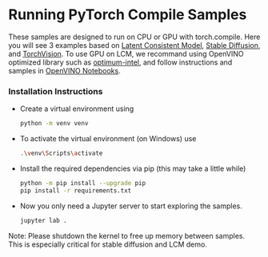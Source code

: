 # Running PyTorch Compile Samples
These samples are designed to run on CPU or GPU with torch.compile. Here you will see 3 examples based on [Latent Consistent Model](https://github.com/openvinotoolkit/openvino_build_deploy/blob/master/workshops/accelerating_inference_with_openvino_and_pytorch/torch_compile/lcm_itdc.ipynb), [Stable Diffusion](https://github.com/openvinotoolkit/openvino_build_deploy/blob/master/workshops/accelerating_inference_with_openvino_and_pytorch/torch_compile/sd_itdc.ipynb), and [TorchVision](https://github.com/openvinotoolkit/openvino_build_deploy/blob/master/workshops/accelerating_inference_with_openvino_and_pytorch/torch_compile/torchvision_itdc.ipynb). To use GPU on LCM, we recommand using OpenVINO optimized library such as [optimum-intel](https://github.com/huggingface/optimum-intel), and follow instructions and samples in [OpenVINO Notebooks](https://github.com/openvinotoolkit/openvino_notebooks/tree/latest). 

### Installation Instructions
- Create a virtual environment using 
  ```sh  
  python -m venv venv
  ```
- To activate the virtual environment (on Windows) use 
  ```sh
  .\venv\Scripts\activate
  ```
- Install the required dependencies via pip (this may take a little while)
  ```sh
  python -m pip install --upgrade pip
  pip install -r requirements.txt
  ```
- Now you only need a Jupyter server to start exploring the samples.
  ```sh
  jupyter lab .
  ```

Note: Please shutdown the kernel to free up memory between samples. This is especially critical for stable diffusion and LCM demo.
